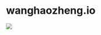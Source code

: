 # wanghaozheng.io
![](https://qgt-style.oss-cn-hangzhou.aliyuncs.com/newcoursep4/g1/g1-2-2/tenor.gif)
